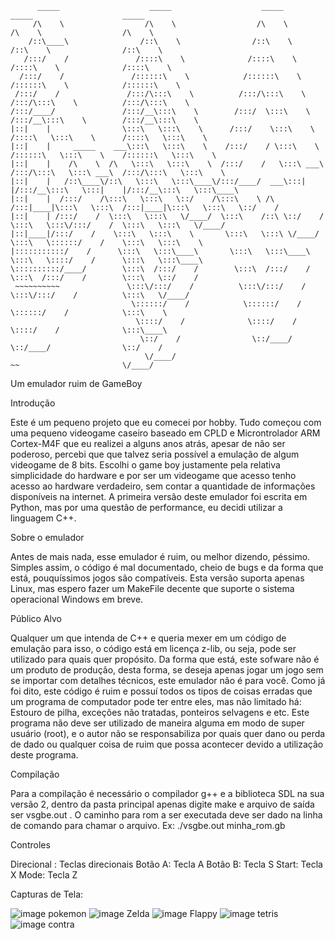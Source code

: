           _____                    _____                    _____                    _____                    _____          
         /\    \                  /\    \                  /\    \                  /\    \                  /\    \         
        /::\____\                /::\    \                /::\    \                /::\    \                /::\    \        
       /:::/    /               /::::\    \              /::::\    \              /::::\    \              /::::\    \       
      /:::/    /               /::::::\    \            /::::::\    \            /::::::\    \            /::::::\    \      
     /:::/    /               /:::/\:::\    \          /:::/\:::\    \          /:::/\:::\    \          /:::/\:::\    \     
    /:::/____/               /:::/__\:::\    \        /:::/  \:::\    \        /:::/__\:::\    \        /:::/__\:::\    \    
    |::|    |                \:::\   \:::\    \      /:::/    \:::\    \      /::::\   \:::\    \      /::::\   \:::\    \   
    |::|    |     _____    ___\:::\   \:::\    \    /:::/    / \:::\    \    /::::::\   \:::\    \    /::::::\   \:::\    \  
    |::|    |    /\    \  /\   \:::\   \:::\    \  /:::/    /   \:::\ ___\  /:::/\:::\   \:::\ ___\  /:::/\:::\   \:::\    \ 
    |::|    |   /::\____\/::\   \:::\   \:::\____\/:::/____/  ___\:::|    |/:::/__\:::\   \:::|    |/:::/__\:::\   \:::\____\
    |::|    |  /:::/    /\:::\   \:::\   \::/    /\:::\    \ /\  /:::|____|\:::\   \:::\  /:::|____|\:::\   \:::\   \::/    /
    |::|    | /:::/    /  \:::\   \:::\   \/____/  \:::\    /::\ \::/    /  \:::\   \:::\/:::/    /  \:::\   \:::\   \/____/ 
    |::|____|/:::/    /    \:::\   \:::\    \       \:::\   \:::\ \/____/    \:::\   \::::::/    /    \:::\   \:::\    \     
    |:::::::::::/    /      \:::\   \:::\____\       \:::\   \:::\____\       \:::\   \::::/    /      \:::\   \:::\____\    
    \::::::::::/____/        \:::\  /:::/    /        \:::\  /:::/    /        \:::\  /:::/    /        \:::\   \::/    /    
     ~~~~~~~~~~               \:::\/:::/    /          \:::\/:::/    /          \:::\/:::/    /          \:::\   \/____/     
                               \::::::/    /            \::::::/    /            \::::::/    /            \:::\    \         
                                \::::/    /              \::::/    /              \::::/    /              \:::\____\        
                                 \::/    /                \::/____/                \::/____/                \::/    /        
                                  \/____/                                           ~~                       \/____/         
                                                                                                       

Um emulador ruim de GameBoy

Introdução

Este é um pequeno projeto que eu comecei por hobby. Tudo começou com uma pequeno videogame caseiro baseado em CPLD e Microntrolador ARM Cortex-M4F que eu realizei a alguns anos atrás, apesar de não ser poderoso, percebi que que talvez seria possível a emulação de algum videogame de 8 bits. Escolhi o game boy justamente pela relativa simplicidade do hardware e por ser um videogame que acesso tenho acesso ao hardware verdadeiro, sem contar a quantidade de informações disponíveis na internet. A primeira versão deste emulador foi escrita em Python, mas por uma questão de performance, eu decidi utilizar a linguagem C++.

Sobre o emulador

Antes de mais nada, esse emulador é ruim, ou melhor dizendo, péssimo. Simples assim, o código é mal documentado, cheio de bugs e da forma que está, pouquíssimos jogos são compatíveis. Esta versão suporta apenas Linux, mas espero fazer um MakeFile decente que suporte o sistema operacional Windows em breve.

Público Alvo

Qualquer um que intenda de C++ e queria mexer em um código de emulação para isso, o código está em licença z-lib, ou seja,
pode ser utilizado para quais quer propósito. Da forma que está, este sofware não é um produto de produção, desta forma, se deseja apenas jogar um jogo sem se importar com detalhes técnicos, este emulador não é para você. Como já foi dito, este código é ruim e possuí todos os tipos de coisas erradas que um programa de computador pode ter entre eles, mas não limitado há: Estouro de pilha, exceções não tratadas, ponteiros selvagens e etc. Este programa não deve ser utilizado de maneira alguma em modo de super usuário (root), e o autor não se responsabiliza por quais quer dano ou perda de dado ou qualquer coisa de ruim que possa acontecer devido a utilização deste programa.

Compilação

Para a compilação é necessário o compilador g++ e a biblioteca SDL na sua versão 2, dentro da pasta principal apenas digite make e arquivo de saída ser vsgbe.out . O caminho para rom a ser executada deve ser dado na linha de comando para chamar o arquivo. Ex: ./vsgbe.out minha_rom.gb

Controles

Direcional : Teclas direcionais Botão A: Tecla A Botão B: Tecla S Start: Tecla X Mode: Tecla Z

Capturas de Tela:

![image pokemon](./Pictures/pokemon.png)
![image Zelda](./Pictures/zelda.png)
![image Flappy](./Pictures/jogo.png)
![image tetris](./Pictures/tetris.png)
![image contra](./Pictures/contra.png)
